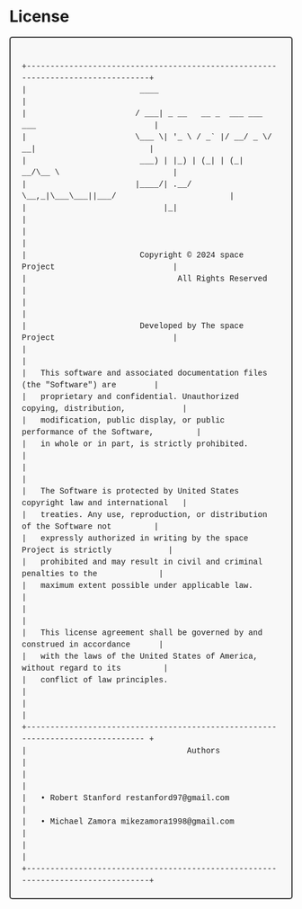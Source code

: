 # License

<!-- markdownlint-disable MD033 -->
<div style="border: 2px solid #333; border-radius: 5px; padding: 20px; background-color: #f8f8f8; font-family: 'Courier New', Courier, monospace; white-space: pre-wrap; line-height: 1.5;">
+--------------------------------------------------------------------------------+
|                        ____                                                    |
|                       / ___| _ __   __ _  ___ ___  ___                         |
|                       \___ \| '_ \ / _` |/ __/ _ \/ __|                        |
|                        ___) | |_) | (_| | (_|  __/\__ \                        |
|                       |____/| .__/ \__,_|\___\___||___/                        |
|                             |_|                                                |
|                                                                                |
|                        Copyright © 2024 space Project                         |
|                                All Rights Reserved                             |
|                                                                                |
|                        Developed by The space Project                         |
|                                                                                |
|   This software and associated documentation files (the "Software") are        |
|   proprietary and confidential. Unauthorized copying, distribution,            |
|   modification, public display, or public performance of the Software,         |
|   in whole or in part, is strictly prohibited.                                 |
|                                                                                |
|   The Software is protected by United States copyright law and international   |
|   treaties. Any use, reproduction, or distribution of the Software not         |
|   expressly authorized in writing by the space Project is strictly            |
|   prohibited and may result in civil and criminal penalties to the             |
|   maximum extent possible under applicable law.                                |
|                                                                                |
|   This license agreement shall be governed by and construed in accordance      |
|   with the laws of the United States of America, without regard to its         |
|   conflict of law principles.                                                  |
|                                                                                |
+------------------------------------------------------------------------------- +
|                                  Authors                                       |
|                                                                                |
|   • Robert Stanford restanford97@gmail.com                                     |
|   • Michael Zamora mikezamora1998@gmail.com                                    |
|                                                                                |
+--------------------------------------------------------------------------------+
</div>
<!-- markdownlint-enable MD033 -->